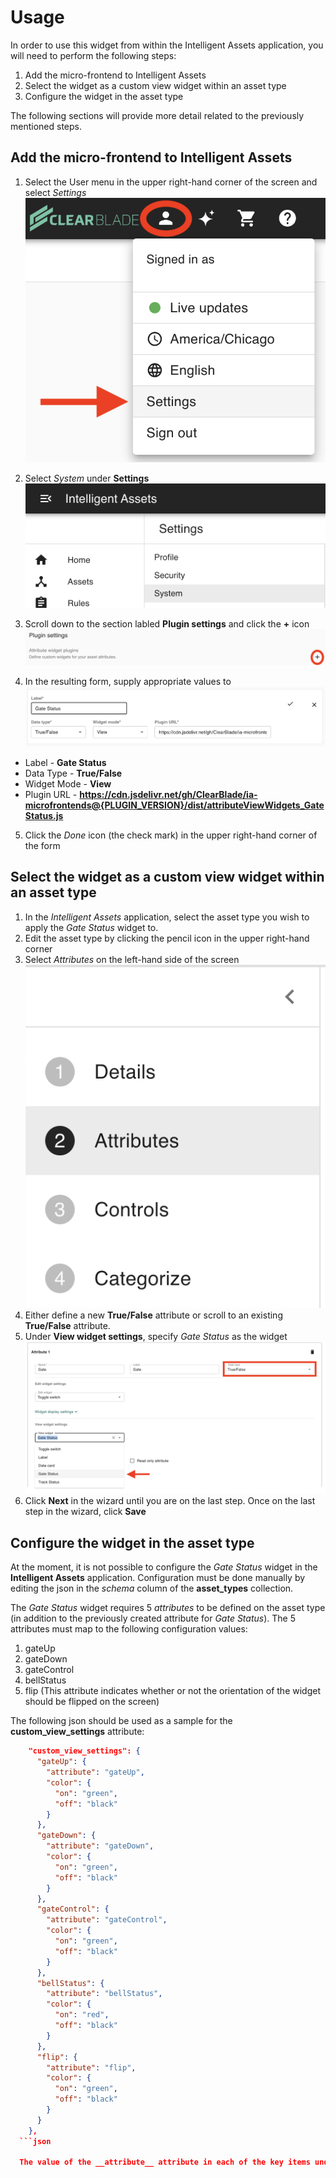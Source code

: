# Usage
In order to use this widget from within the Intelligent Assets application, you will need to perform the following steps:

1. Add the micro-frontend to Intelligent Assets
2. Select the widget as a custom view widget within an asset type
3. Configure the widget in the asset type

The following sections will provide more detail related to the previously mentioned steps.

## Add the micro-frontend to Intelligent Assets

1. Select the User menu in the upper right-hand corner of the screen and select _Settings_
![Settings select image](../readme_images/settings_select.png)

2. Select _System_ under __Settings__
![System select image](../readme_images/system_select.png)

3. Scroll down to the section labled __Plugin settings__ and click the __+__ icon
![Plugin Settings image](../readme_images/plugin_settings.png)

4. In the resulting form, supply appropriate values to 
![Gate Status Settings image](../readme_images/gate_status_settings.png)

  * Label - __Gate Status__
  * Data Type - __True/False__
  * Widget Mode - __View__
  * Plugin URL - __https://cdn.jsdelivr.net/gh/ClearBlade/ia-microfrontends@{PLUGIN_VERSION}/dist/attributeViewWidgets_GateStatus.js__

5. Click the _Done_ icon (the check mark) in the upper right-hand corner of the form

## Select the widget as a custom view widget within an asset type
1. In the _Intelligent Assets_ application, select the asset type you wish to apply the _Gate Status_ widget to.
2. Edit the asset type by clicking the pencil icon in the upper right-hand corner
3. Select _Attributes_ on the left-hand side of the screen
![Select attributes image](../readme_images/select_attributes.png)
4. Either define a new __True/False__ attribute or scroll to an existing __True/False__ attribute.
5. Under __View widget settings__, specify _Gate Status_ as the widget
![Gate attribute image](../readme_images/gate_attribute.png)
6. Click __Next__ in the wizard until you are on the last step. Once on the last step in the wizard, click __Save__

## Configure the widget in the asset type
At the moment, it is not possible to configure the _Gate Status_ widget in the __Intelligent Assets__ application. Configuration must be done manually by editing the json in the _schema_ column of the __asset_types__ collection.

The _Gate Status_ widget requires 5 _attributes_ to be defined on the asset type (in addition to the previously created attribute for _Gate Status_). The 5 attributes must map to the following configuration values:

  1. gateUp
  2. gateDown
  3. gateControl
  4. bellStatus
  5. flip (This attribute indicates whether or not the orientation of the widget should be flipped on the screen)

The following json should be used as a sample for the __custom_view_settings__ attribute:

```json
    "custom_view_settings": {
      "gateUp": {
        "attribute": "gateUp",
        "color": {
          "on": "green",
          "off": "black"
        }
      },
      "gateDown": {
        "attribute": "gateDown",
        "color": {
          "on": "green",
          "off": "black"
        }
      },
      "gateControl": {
        "attribute": "gateControl",
        "color": {
          "on": "green",
          "off": "black"
        }
      },
      "bellStatus": {
        "attribute": "bellStatus",
        "color": {
          "on": "red",
          "off": "black"
        }
      },
      "flip": {
        "attribute": "flip",
        "color": {
          "on": "green",
          "off": "black"
        }
      }
    },
  ```json

  The value of the __attribute__ attribute in each of the key items under __custom_view_settings__ must be the name of a custom_data attribute defined in the _asset_type_.